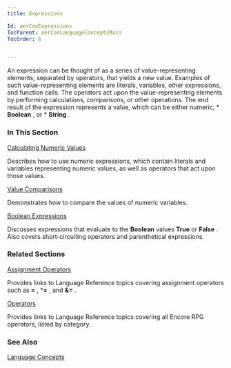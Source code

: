 ```yaml
---
title: Expressions

Id: aerConExpressions
TocParent: aerConLanguageConceptsMain
TocOrder: 6


---
```


An expression can be thought of as a series of value-representing elements, separated by operators, that yields a new value. Examples of such value-representing elements are literals, variables, other expressions, and function calls. The operators act upon the value-representing elements by performing calculations, comparisons, or other operations. The end result of the expression represents a value, which can be either numeric, * **Boolean** , or * **String** . 

### In This Section

[Calculating Numeric Values](ecrConCalculatingNumericValues.html)

Describes how to use numeric expressions, which contain literals and variables
                representing numeric values, as well as operators that act upon those values.


[Value Comparisons](ecrConValueComparisons.html)

Demonstrates how to compare the values of numeric variables.


[Boolean Expressions](ecrConBooleanExpressions.html)

Discusses expressions that evaluate to the **Boolean**  values **True**  or **False** . 
                Also covers short-circuiting operators and parenthetical expressions.


### Related Sections

[Assignment Operators](ecrConAssignmentOpCodes.html)

Provides links to Language Reference topics covering assignment operators such
                as **=** , ***=** , and **&=** .


[Operators](ecrLrfOperatorsMain.html)

Provides links to Language Reference topics covering all Encore RPG operators, 	listed by category.


### See Also
[Language Concepts](ecrConLanguageConceptsMain.html) 
